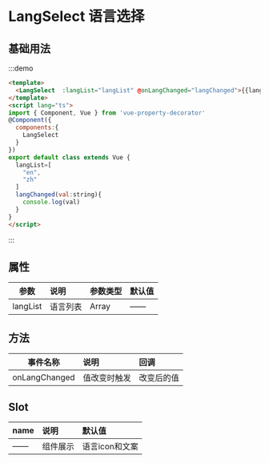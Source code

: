 
# LangSelect 语言选择

## 基础用法

:::demo
```html
<template>
  <LangSelect  :langList="langList" @onLangChanged="langChanged">{{langList[0]}}</LangSelect>
</template>
<script lang="ts">
import { Component, Vue } from 'vue-property-decorator'
@Component({
  components:{
    LangSelect
  }
})
export default class extends Vue {
  langList=[
    "en",
    "zh"
  ]  
  langChanged(val:string){
    console.log(val)
  }
}
</script>
```
:::

## 属性

| 参数        | 说明            |  参数类型       |  默认值     |
| --------    | :-----          | :----        |:----        |
| langList    | 语言列表       |   Array     |   ——     |

## 方法

| 事件名称        | 说明            |  回调       |
| --------       | :-----          | :----        |
| onLangChanged  |值改变时触发   |   改变后的值     |

## Slot

| name        | 说明            |  默认值       |
| --------    | :-----          | :----        |
| ——          | 组件展示        |   语言icon和文案     |